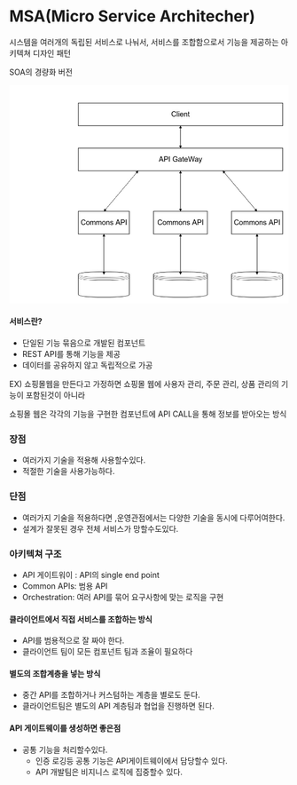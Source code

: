 # MSA(Micro Service Architecher)
시스템을 여러개의 독립된 서비스로 나눠서, 서비스를 조합함으로서 기능을 제공하는 아키텍쳐 디자인 패턴

SOA의 경량화 버전

![imnage](../../images/MSA.jpg)

#### 서비스란?
* 단일된 기능 묶음으로 개발된 컴포넌트
* REST API를 통해 기능을 제공
* 데이터를 공유하지 않고 독립적으로 가공

EX) 쇼핑몰웹을 만든다고 가정하면 
쇼핑몰 웹에 사용자 관리, 주문 관리, 상품 관리의 기능이 포함된것이 아니라

쇼핑몰 웹은 각각의 기능을 구현한 컴포넌트에 API CALL을 통해 정보를 받아오는 방식 

### 장점
* 여러가지 기술을 적용해 사용할수있다.
* 적절한 기술을 사용가능하다.

### 단점 
* 여러가지 기술을 적용하다면 ,운영관점에서는 다양한 기술을 동시에 다루어여한다.
* 설계가 잘못된 경우 전체 서비스가 망할수도있다.

### 아키텍쳐 구조 
* API 게이트워이 : API의 single end point
* Common APIs: 범용 API
* Orchestration: 여러 API를 묶어 요구사항에 맞는 로직을 구현

#### 클라이언트에서 직접 서비스를 조합하는 방식 
* API를 범용적으로 잘 짜야 한다.
* 클라이언트 팀이 모든 컴포넌트 팀과 조율이 필요하다 

#### 별도의 조합계층을 넣는 방식 
* 중간 API를 조합하거나 커스텀하는 계층을 별로도 둔다.
* 클라이언트팀은 별도의 API 계층팀과 협업을 진행하면 된다.

#### API 게이트웨이를 생성하면 좋은점 
* 공통 기능을 처리할수있다.
    * 인증 로깅등 공통 기능은 API게이트웨이에서 담당할수 있다.
    * API 개발팀은 비지니스 로직에 집중할수 있다.
    